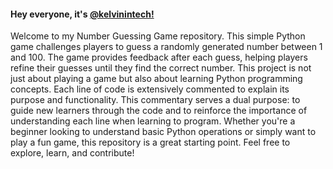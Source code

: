 <p><h4>Hey everyone, it's  <a href="https://x.com/kelvinintech">@kelvinintech!</a> </h4> Welcome to my Number Guessing Game repository. This simple Python game challenges players to guess a randomly generated number between 1 and 100. The game provides feedback after each guess, helping players refine their guesses until they find the correct number. This project is not just about playing a game but also about learning Python programming concepts. Each line of code is extensively commented to explain its purpose and functionality. This commentary serves a dual purpose: to guide new learners through the code and to reinforce the importance of understanding each line when learning to program. Whether you're a beginner looking to understand basic Python operations or simply want to play a fun game, this repository is a great starting point. Feel free to explore, learn, and contribute!</p>
